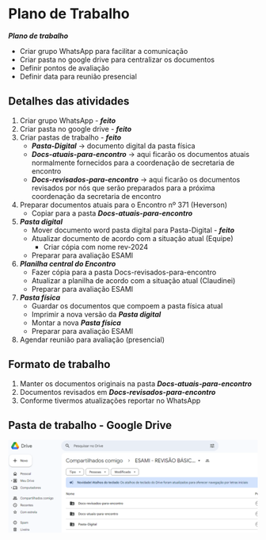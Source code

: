 # Plano de Trabalho

***Plano de trabalho***

- Criar grupo WhatsApp para facilitar a comunicação
- Criar pasta no google drive para centralizar os documentos
- Definir pontos de avaliação
- Definir data para reunião presencial

## Detalhes das atividades

1. Criar grupo WhatsApp - ***feito***
2. Criar pasta no google drive - ***feito***
3. Criar pastas de trabalho - ***feito***
    - ***Pasta-Digital*** -> documento digital da pasta física
    - ***Docs-atuais-para-encontro*** -> aqui ficarão os documentos atuais normalmente fornecidos para a coordenação de secretaria de encontro
    - ***Docs-revisados-para-encontro*** -> aqui ficarão os documentos revisados por nós que serão preparados para a próxima coordenação da secretaria de encontro
4. Preparar documentos atuais para o Encontro nº 371 (Heverson)
    - Copiar para a pasta ***Docs-atuais-para-encontro***
5. ***Pasta digital***
    - Mover documento word pasta digital para Pasta-Digital - ***feito***
    - Atualizar documento de acordo com a situação atual (Equipe)
        - Criar cópia com nome rev-2024
    - Preparar para avaliação ESAMI
6. ***Planilha central do Encontro***
    - Fazer cópia para a pasta Docs-revisados-para-encontro
    - Atualizar a planilha de acordo com a situação atual (Claudinei)
    - Preparar para avaliação ESAMI
7. ***Pasta física***
    - Guardar os documentos que compoem a pasta física atual
    - Imprimir a nova versão da ***Pasta digital***
    - Montar a nova ***Pasta física***
    - Preparar para avaliação ESAMI
8. Agendar reunião para avaliação (presencial)

## Formato de trabalho

1. Manter os documentos originais na pasta ***Docs-atuais-para-encontro***
2. Documentos revisados em ***Docs-revisados-para-encontro***
3. Conforme tivermos atualizações reportar no WhatsApp

## Pasta de trabalho - Google Drive

![Pasta compartilhada no Google Drive!](./imagens/pasta-de-trabalho.png)
